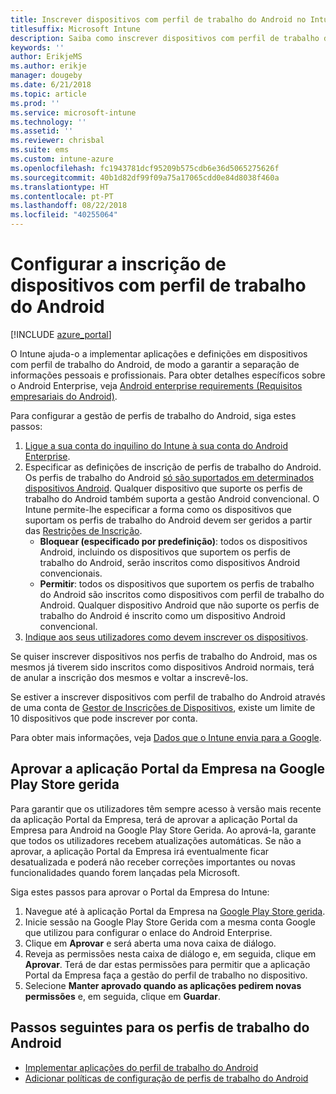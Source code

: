 ```yaml
---
title: Inscrever dispositivos com perfil de trabalho do Android no Intune
titlesuffix: Microsoft Intune
description: Saiba como inscrever dispositivos com perfil de trabalho do Android no Intune.
keywords: ''
author: ErikjeMS
ms.author: erikje
manager: dougeby
ms.date: 6/21/2018
ms.topic: article
ms.prod: ''
ms.service: microsoft-intune
ms.technology: ''
ms.assetid: ''
ms.reviewer: chrisbal
ms.suite: ems
ms.custom: intune-azure
ms.openlocfilehash: fc1943781dcf95209b575cdb6e36d5065275626f
ms.sourcegitcommit: 40b1d82df99f09a75a17065cdd0e84d8038f460a
ms.translationtype: HT
ms.contentlocale: pt-PT
ms.lasthandoff: 08/22/2018
ms.locfileid: "40255064"
---
```

# <a name="set-up-enrollment-of-android-work-profile-devices"></a>Configurar a inscrição de dispositivos com perfil de trabalho do Android

[!INCLUDE [azure_portal](./includes/azure_portal.md)]

O Intune ajuda-o a implementar aplicações e definições em dispositivos com perfil de trabalho do Android, de modo a garantir a separação de informações pessoais e profissionais. Para obter detalhes específicos sobre o Android Enterprise, veja [Android enterprise requirements (Requisitos empresariais do Android)](https://support.google.com/work/android/answer/6174145?hl=en&ref_topic=6151012).

Para configurar a gestão de perfis de trabalho do Android, siga estes passos:

1. [Ligue a sua conta do inquilino do Intune à sua conta do Android Enterprise](connect-intune-android-enterprise.md).
2. Especificar as definições de inscrição de perfis de trabalho do Android. Os perfis de trabalho do Android [só são suportados em determinados dispositivos Android](https://support.google.com/work/android/answer/6174145?hl=en&ref_topic=6151012%20style=%22target=new_window%22). Qualquer dispositivo que suporte os perfis de trabalho do Android também suporta a gestão Android convencional. O Intune permite-lhe especificar a forma como os dispositivos que suportam os perfis de trabalho do Android devem ser geridos a partir das [Restrições de Inscrição](enrollment-restrictions-set.md).
    - **Bloquear (especificado por predefinição)**: todos os dispositivos Android, incluindo os dispositivos que suportem os perfis de trabalho do Android, serão inscritos como dispositivos Android convencionais.
    - **Permitir**: todos os dispositivos que suportem os perfis de trabalho do Android são inscritos como dispositivos com perfil de trabalho do Android. Qualquer dispositivo Android que não suporte os perfis de trabalho do Android é inscrito como um dispositivo Android convencional.
3. [Indique aos seus utilizadores como devem inscrever os dispositivos](/intune-user-help/enroll-your-device-in-intune-android).


Se quiser inscrever dispositivos nos perfis de trabalho do Android, mas os mesmos já tiverem sido inscritos como dispositivos Android normais, terá de anular a inscrição dos mesmos e voltar a inscrevê-los.

Se estiver a inscrever dispositivos com perfil de trabalho do Android através de uma conta de [Gestor de Inscrições de Dispositivos](device-enrollment-manager-enroll.md), existe um limite de 10 dispositivos que pode inscrever por conta.

Para obter mais informações, veja [Dados que o Intune envia para a Google](data-intune-sends-to-google.md).

## <a name="approve-the-company-portal-app-in-the-managed-google-play-store"></a>Aprovar a aplicação Portal da Empresa na Google Play Store gerida

Para garantir que os utilizadores têm sempre acesso à versão mais recente da aplicação Portal da Empresa, terá de aprovar a aplicação Portal da Empresa para Android na Google Play Store Gerida. Ao aprová-la, garante que todos os utilizadores recebem atualizações automáticas. Se não a aprovar, a aplicação Portal da Empresa irá eventualmente ficar desatualizada e poderá não receber correções importantes ou novas funcionalidades quando forem lançadas pela Microsoft.

Siga estes passos para aprovar o Portal da Empresa do Intune:

1.  Navegue até à aplicação Portal da Empresa na [Google Play Store gerida](https://play.google.com/work/apps/details?id=com.microsoft.windowsintune.companyportal).
2.  Inicie sessão na Google Play Store Gerida com a mesma conta Google que utilizou para configurar o enlace do Android Enterprise.
3.  Clique em **Aprovar** e será aberta uma nova caixa de diálogo.
4.  Reveja as permissões nesta caixa de diálogo e, em seguida, clique em **Aprovar**. Terá de dar estas permissões para permitir que a aplicação Portal da Empresa faça a gestão do perfil de trabalho no dispositivo.
5.  Selecione **Manter aprovado quando as aplicações pedirem novas permissões** e, em seguida, clique em **Guardar**.

## <a name="next-steps-for-android-work-profiles"></a>Passos seguintes para os perfis de trabalho do Android
- [Implementar aplicações do perfil de trabalho do Android](store-apps-android.md)
- [Adicionar políticas de configuração de perfis de trabalho do Android](device-profiles.md)

